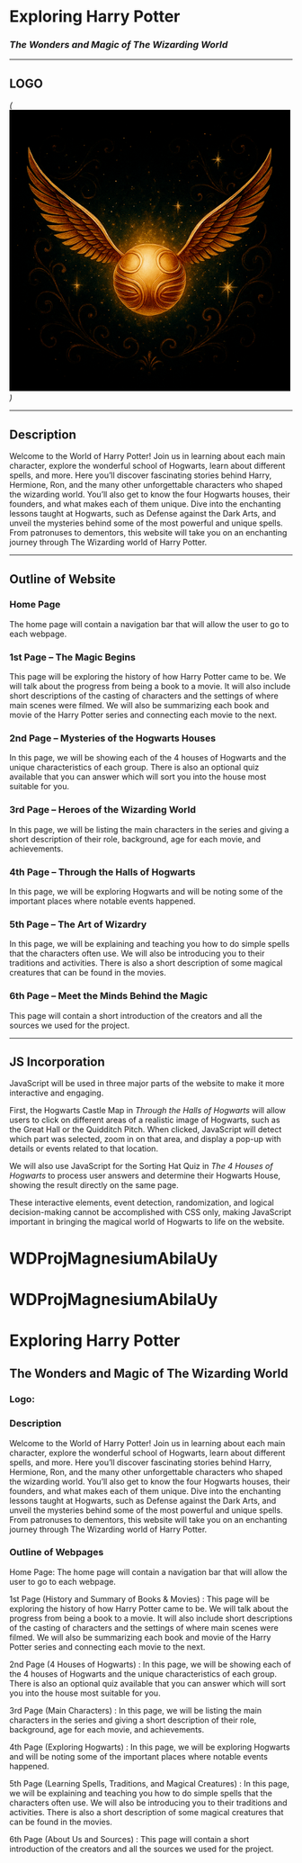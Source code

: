 # Exploring Harry Potter  
### *The Wonders and Magic of The Wizarding World*  

---

## LOGO  
*(![Logo](Project_Logo.webp))*  

---

## Description  
Welcome to the World of Harry Potter! Join us in learning about each main character, explore the wonderful school of Hogwarts, learn about different spells, and more. Here you’ll discover fascinating stories behind Harry, Hermione, Ron, and the many other unforgettable characters who shaped the wizarding world. You’ll also get to know the four Hogwarts houses, their founders, and what makes each of them unique. Dive into the enchanting lessons taught at Hogwarts, such as Defense against the Dark Arts, and unveil the mysteries behind some of the most powerful and unique spells. From patronuses to dementors, this website will take you on an enchanting journey through The Wizarding world of Harry Potter.  

---

## Outline of Website  

### Home Page  
The home page will contain a navigation bar that will allow the user to go to each webpage.  

### 1st Page – The Magic Begins  
This page will be exploring the history of how Harry Potter came to be. We will talk about the progress from being a book to a movie. It will also include short descriptions of the casting of characters and the settings of where main scenes were filmed. We will also be summarizing each book and movie of the Harry Potter series and connecting each movie to the next.  

### 2nd Page – Mysteries of the Hogwarts Houses  
In this page, we will be showing each of the 4 houses of Hogwarts and the unique characteristics of each group. There is also an optional quiz available that you can answer which will sort you into the house most suitable for you.  

### 3rd Page – Heroes of the Wizarding World  
In this page, we will be listing the main characters in the series and giving a short description of their role, background, age for each movie, and achievements.  

### 4th Page – Through the Halls of Hogwarts  
In this page, we will be exploring Hogwarts and will be noting some of the important places where notable events happened.  

### 5th Page – The Art of Wizardry  
In this page, we will be explaining and teaching you how to do simple spells that the characters often use. We will also be introducing you to their traditions and activities. There is also a short description of some magical creatures that can be found in the movies.  

### 6th Page – Meet the Minds Behind the Magic  
This page will contain a short introduction of the creators and all the sources we used for the project.  

---

## JS Incorporation  
JavaScript will be used in three major parts of the website to make it more interactive and engaging.  

First, the Hogwarts Castle Map in *Through the Halls of Hogwarts* will allow users to click on different areas of a realistic image of Hogwarts, such as the Great Hall or the Quidditch Pitch. When clicked, JavaScript will detect which part was selected, zoom in on that area, and display a pop-up with details or events related to that location.  

We will also use JavaScript for the Sorting Hat Quiz in *The 4 Houses of Hogwarts* to process user answers and determine their Hogwarts House, showing the result directly on the same page.  

These interactive elements, event detection, randomization, and logical decision-making cannot be accomplished with CSS only, making JavaScript important in bringing the magical world of Hogwarts to life on the website.  
# WDProjMagnesiumAbilaUy
# WDProjMagnesiumAbilaUy
<h1>Exploring Harry Potter</h1>
<h2>The Wonders and Magic of The Wizarding World</h2>

<h3>Logo: </h3>
<link rel="icon" href="./assets/logo.png" type="image/png" />

<h3>Description</h3>
<p>Welcome to the World of Harry Potter! Join us in learning about each main character, explore the wonderful school of Hogwarts, learn about different spells, and more. Here you’ll discover fascinating stories behind Harry, Hermione, Ron, and the many other unforgettable characters who shaped the wizarding world. You’ll also get to know the four Hogwarts houses, their founders, and what makes each of them unique. Dive into the enchanting lessons taught at Hogwarts, such as Defense against the Dark Arts, and unveil the mysteries behind some of the most powerful and unique spells. From patronuses to dementors, this website will take you on an enchanting journey through The Wizarding world of Harry Potter.</p>

<h3>Outline of Webpages</h3>
<p>
Home Page: The home page will contain a navigation bar that will allow the user to go to each webpage. 

1st Page (History and Summary of Books & Movies) : This page will be exploring the history of how Harry Potter came to be. We will talk about the progress from being a book to a movie. It will also include short descriptions of the casting of characters and the settings of where main scenes were filmed. We will also be summarizing each book and movie of the Harry Potter series and connecting each movie to the next. 

2nd Page (4 Houses of Hogwarts) : In this page, we will be showing each of the 4 houses of Hogwarts and the unique characteristics of each group. There is also an optional quiz available that you can answer which will sort you into the house most suitable for you. 

3rd Page (Main Characters) : In this page, we will be listing the main characters in the series and giving a short description of their role, background, age for each movie, and achievements. 

4th Page (Exploring Hogwarts) : In this page, we will be exploring Hogwarts and will be noting some of the important places where notable events happened. 

5th Page (Learning Spells, Traditions, and Magical Creatures) : In this page, we will be explaining and teaching you how to do simple spells that the characters often use. We will also be introducing you to their traditions and activities. There is also a short description of some magical creatures that can be found in the movies. 

6th Page (About Us and Sources) : This page will contain a short introduction of the creators and all the sources we used for the project.
</p>
